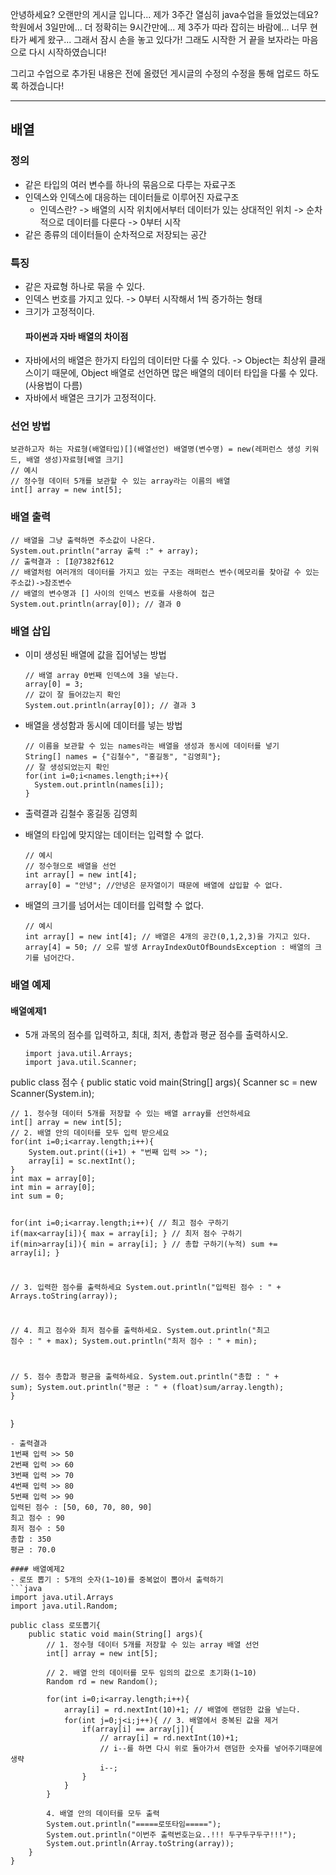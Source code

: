 <p>안녕하세요? 오랜만의 게시글 입니다...
제가 3주간 열심히 java수업을 들었었는데요? 학원에서 3일만에... 더 정확히는 9시간만에... 제 3주가 따라 잡히는 바람에... 
너무 현타가 쎄게 왔구... 그래서 잠시 손을 놓고 있다가!
그래도 시작한 거 끝을 보자라는 마음으로 다시 시작하였습니다!</p>
<p>그리고 수업으로 추가된 내용은 전에 올렸던 게시글의 수정의 수정을 통해 업로드 하도록 하겠습니다!</p>
<hr />
<h2 id="배열">배열</h2>
<h3 id="정의">정의</h3>
<ul>
<li>같은 타입의 여러 변수를 하나의 묶음으로 다루는 자료구조</li>
<li>인덱스와 인덱스에 대응하는 데이터들로 이루어진 자료구조<ul>
<li>인덱스란? 
  -&gt; 배열의 시작 위치에서부터 데이터가 있는 상대적인 위치
  -&gt; 순차적으로 데이터를 다룬다
  -&gt; 0부터 시작</li>
</ul>
</li>
<li>같은 종류의 데이터들이 순차적으로 저장되는 공간</li>
</ul>
<h3 id="특징">특징</h3>
<ul>
<li>같은 자료형 하나로 묶을 수 있다.</li>
<li>인덱스 번호를 가지고 있다. -&gt; 0부터 시작해서 1씩 증가하는 형태</li>
<li>크기가 고정적이다.<h4 id="파이썬과-자바-배열의-차이점">파이썬과 자바 배열의 차이점</h4>
</li>
<li>자바에서의 배열은 한가지 타입의 데이터만 다룰 수 있다.
  -&gt; Object는 최상위 클래스이기 때문에, Object 배열로 선언하면 많은 배열의 데이터 타입을 다룰 수 있다.(사용법이 다름)</li>
<li>자바에서 배열은 크기가 고정적이다.</li>
</ul>
<h3 id="선언-방법">선언 방법</h3>
<pre><code class="language-java">보관하고자 하는 자료형(배열타입)[](배열선언) 배열명(변수명) = new(레퍼런스 생성 키워드, 배열 생성)자료형[배열 크기]
// 예시
// 정수형 데이터 5개를 보관할 수 있는 array라는 이름의 배열
int[] array = new int[5];</code></pre>
<h3 id="배열-출력">배열 출력</h3>
<pre><code class="language-java">// 배열을 그냥 출력하면 주소값이 나온다.
System.out.println(&quot;array 출력 :&quot; + array);
// 출력결과 : [I@7382f612 
// 배열처럼 여러개의 데이터를 가지고 있는 구조는 래퍼런스 변수(메모리를 찾아갈 수 있는 주소값)-&gt;참조변수
// 배열의 변수명과 [] 사이의 인덱스 번호를 사용하여 접근
System.out.println(array[0]); // 결과 0</code></pre>
<h3 id="배열-삽입">배열 삽입</h3>
<ul>
<li><p>이미 생성된 배열에 값을 집어넣는 방법</p>
<pre><code class="language-java">// 배열 array 0번째 인덱스에 3을 넣는다.
array[0] = 3;
// 값이 잘 들어갔는지 확인
System.out.println(array[0]); // 결과 3</code></pre>
</li>
<li><p>배열을 생성함과 동시에 데이터를 넣는 방법</p>
<pre><code class="language-java">// 이름을 보관할 수 있는 names라는 배열을 생성과 동시에 데이터를 넣기
String[] names = {&quot;김철수&quot;, &quot;홍길동&quot;, &quot;김영희&quot;};
// 잘 생성되었는지 확인
for(int i=0;i&lt;names.length;i++){
  System.out.println(names[i]);
}</code></pre>
</li>
<li><p>출력결과 
김철수
홍길동
김영희</p>
</li>
<li><p>배열의 타입에 맞지않는 데이터는 입력할 수 없다.</p>
<pre><code class="language-java">// 예시
// 정수형으로 배열을 선언
int array[] = new int[4]; 
array[0] = &quot;안녕&quot;; //안녕은 문자열이기 때문에 배열에 삽입할 수 없다.</code></pre>
</li>
<li><p>배열의 크기를 넘어서는 데이터를 입력할 수 없다.</p>
<pre><code class="language-java">// 예시
int array[] = new int[4]; // 배열은 4개의 공간(0,1,2,3)을 가지고 있다.
array[4] = 50; // 오류 발생 ArrayIndexOutOfBoundsException : 배열의 크기를 넘어간다.</code></pre>
</li>
</ul>
<h3 id="배열-예제">배열 예제</h3>
<h4 id="배열예제1">배열예제1</h4>
<ul>
<li>5개 과목의 점수를 입력하고, 최대, 최저, 총합과 평균 점수를 출력하시오.<pre><code class="language-java">import java.util.Arrays;
import java.util.Scanner;
</code></pre>
</li>
</ul>
<p>public class 점수 {
    public static void main(String[] args){
    Scanner sc = new Scanner(System.in);</p>
<pre><code>// 1. 정수형 데이터 5개를 저장할 수 있는 배열 array를 선언하세요
int[] array = new int[5];
// 2. 배열 안의 데이터를 모두 입력 받으세요
for(int i=0;i&lt;array.length;i++){
    System.out.print((i+1) + &quot;번째 입력 &gt;&gt; &quot;);
    array[i] = sc.nextInt();
}
int max = array[0];
int min = array[0];
int sum = 0;

for(int i=0;i&lt;array.length;i++){
    // 최고 점수 구하기
    if(max&lt;array[i]){
        max = array[i];
    }
    // 최저 점수 구하기
    if(min&gt;array[i]){
        min = array[i];
    }
    // 총합 구하기(누적)
    sum += array[i];
}

// 3. 입력한 점수를 출력하세요
System.out.println(&quot;입력된 점수 : &quot; + Arrays.toString(array));

// 4. 최고 점수와 최저 점수를 출력하세요.
System.out.println(&quot;최고 점수  : &quot; + max);
System.out.println(&quot;최저 점수  : &quot; + min);

// 5. 점수 총합과 평균을 출력하세요.
System.out.println(&quot;총합 : &quot; + sum);
System.out.println(&quot;평균 : &quot; + (float)sum/array.length);
}</code></pre><p>} </p>
<pre><code>- 출력결과
1번째 입력 &gt;&gt; 50
2번째 입력 &gt;&gt; 60
3번째 입력 &gt;&gt; 70
4번째 입력 &gt;&gt; 80
5번째 입력 &gt;&gt; 90
입력된 점수 : [50, 60, 70, 80, 90]
최고 점수 : 90
최저 점수 : 50
총합 : 350
평균 : 70.0

#### 배열예제2
- 로또 뽑기 : 5개의 숫자(1~10)를 중복없이 뽑아서 출력하기
```java
import java.util.Arrays
import java.util.Random;

public class 로또뽑기{
    public static void main(String[] args){
        // 1. 정수형 데이터 5개를 저장할 수 있는 array 배열 선언
        int[] array = new int[5];

        // 2. 배열 안의 데이터를 모두 임의의 값으로 초기화(1~10)
        Random rd = new Random();

        for(int i=0;i&lt;array.length;i++){
            array[i] = rd.nextInt(10)+1; // 배열에 랜덤한 값을 넣는다.
            for(int j=0;j&lt;i;j++){ // 3. 배열에서 중복된 값을 제거
                if(array[i] == array[j]){
                    // array[i] = rd.nextInt(10)+1; 
                    // i--를 하면 다시 위로 돌아가서 랜덤한 숫자를 넣어주기때문에 생략
                    i--;
                }
            }
        }

        4. 배열 안의 데이터를 모두 출력
        System.out.println(&quot;=====로또타임=====&quot;);
        System.out.println(&quot;이번주 출력번호는요..!!! 두구두구두구!!!&quot;);
        System.out.println(Array.toString(array));
    }
}</code></pre>